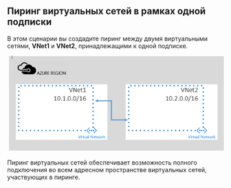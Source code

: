 ## Пиринг виртуальных сетей в рамках одной подписки

В этом сценарии вы создадите пиринг между двумя виртуальными сетями, **VNet1** и **VNet2**, принадлежащими к одной подписке.

![Базовый сценарий](./media/virtual-networks-create-vnetpeering-scenario-basic-include/figure01.PNG)

Пиринг виртуальных сетей обеспечивает возможность полного подключения во всем адресном пространстве виртуальных сетей, участвующих в пиринге.

<!---HONumber=AcomDC_0803_2016-->